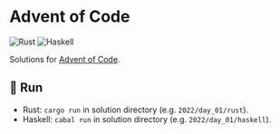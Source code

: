 # Advent of Code

![Rust](https://img.shields.io/badge/Rust-000000?style=for-the-badge&logo=rust&logoColor=white)
![Haskell](https://img.shields.io/badge/Haskell-5D4F85?style=for-the-badge&logo=haskell&logoColor=white)

Solutions for [Advent of Code](https://adventofcode.com).

## :rocket: Run

- Rust: `cargo run` in solution directory (e.g. `2022/day_01/rust`).
- Haskell: `cabal run` in solution directory (e.g. `2022/day_01/haskell`).
